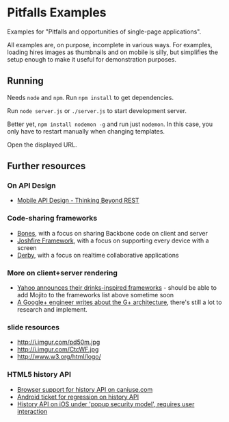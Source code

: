 # Pitfalls Examples

Examples for "Pitfalls and opportunities of single-page applications".

All examples are, on purpose, incomplete in various ways. For examples, loading hires images as thumbnails and on mobile is silly, but simplifies the setup enough to make it useful for demonstration purposes.

## Running

Needs `node` and `npm`. Run `npm install` to get dependencies.

Run `node server.js` or `./server.js` to start development server.

Better yet, `npm install nodemon -g` and run just `nodemon`. In this case, you only have to restart manually when changing templates.

Open the displayed URL.

## Further resources

### On API Design

* [Mobile API Design - Thinking Beyond REST](http://www.stereoplex.com/blog/mobile-api-design-thinking-beyond-rest)

### Code-sharing frameworks

* [Bones](https://github.com/developmentseed/bones), with a focus on sharing Backbone code on client and server
* [Joshfire Framework](http://framework.joshfire.com/), with a focus on supporting every device with a screen
* [Derby](http://derbyjs.com/), with a focus on realtime collaborative applications

### More on client+server rendering

* [Yahoo announces their drinks-inspired frameworks](http://developer.yahoo.com/blogs/ydn/posts/2011/11/yahoo-announces-cocktails-%E2%80%93-shaken-not-stirred/) - should be able to add Mojito to the frameworks list above sometime soon
* [A Google+ engineer writes about the G+ architecture](https://plus.google.com/115060278409766341143/posts/ViaVbBMpSVG), there's still a lot to research and implement.

### slide resources

* http://i.imgur.com/pd50m.jpg
* http://i.imgur.com/CtcWF.jpg
* http://www.w3.org/html/logo/

### HTML5 history API

* [Browser support for history API on caniuse.com](http://caniuse.com/#search=history)
* [Android ticket for regression on history API](http://code.google.com/p/android/issues/detail?id=23979)
* [History API on iOS under 'popup security model', requires user interaction](http://stackoverflow.com/questions/6161701/is-history-api-broken-on-ios-location-bar-doesnt-update-on-pushstate)